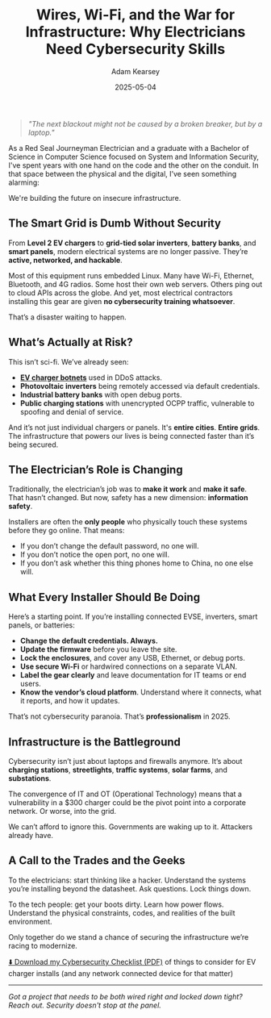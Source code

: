 ﻿---
title: "Wires, Wi-Fi, and the War for Infrastructure:   Why Electricians Need Cybersecurity Skills"
date: 2025-05-04
author: "Adam Kearsey"
---

> *"The next blackout might not be caused by a broken breaker, but by a laptop."*

As a Red Seal Journeyman Electrician and a graduate with a Bachelor of Science in Computer Science focused on System and Information Security, I've spent years with one hand on the code and the other on the conduit. In that space between the physical and the digital, I’ve seen something alarming:

We're building the future on insecure infrastructure.

## The Smart Grid is Dumb Without Security

From **Level 2 EV chargers** to **grid-tied solar inverters**, **battery banks**, and **smart panels**, modern electrical systems are no longer passive. They’re **active, networked, and hackable**.

Most of this equipment runs embedded Linux. Many have Wi-Fi, Ethernet, Bluetooth, and 4G radios. Some host their own web servers. Others ping out to cloud APIs across the globe. And yet, most electrical contractors installing this gear are given **no cybersecurity training whatsoever**.

That’s a disaster waiting to happen.

## What’s Actually at Risk?

This isn’t sci-fi. We’ve already seen:

- [**EV charger botnets**](https://www.pcmag.com/news/with-most-modern-cars-locked-down-hackers-turn-to-ev-chargers) used in DDoS attacks.
- **Photovoltaic inverters** being remotely accessed via default credentials.
- **Industrial battery banks** with open debug ports.
- **Public charging stations** with unencrypted OCPP traffic, vulnerable to spoofing and denial of service.

And it’s not just individual chargers or panels. It's **entire cities**. **Entire grids**. The infrastructure that powers our lives is being connected faster than it’s being secured.

## The Electrician’s Role is Changing

Traditionally, the electrician’s job was to **make it work** and **make it safe**. That hasn’t changed. But now, safety has a new dimension: **information safety**.

Installers are often the **only people** who physically touch these systems before they go online. That means:

- If you don’t change the default password, no one will.
- If you don’t notice the open port, no one will.
- If you don’t ask whether this thing phones home to China, no one else will.

## What Every Installer Should Be Doing

Here’s a starting point. If you’re installing connected EVSE, inverters, smart panels, or batteries:

- **Change the default credentials. Always.**
- **Update the firmware** before you leave the site.
- **Lock the enclosures**, and cover any USB, Ethernet, or debug ports.
- **Use secure Wi-Fi** or hardwired connections on a separate VLAN.
- **Label the gear clearly** and leave documentation for IT teams or end users.
- **Know the vendor’s cloud platform**. Understand where it connects, what it reports, and how it updates.

That’s not cybersecurity paranoia. That’s **professionalism** in 2025.

## Infrastructure is the Battleground

Cybersecurity isn’t just about laptops and firewalls anymore. It’s about **charging stations**, **streetlights**, **traffic systems**, **solar farms**, and **substations**.

The convergence of IT and OT (Operational Technology) means that a vulnerability in a $300 charger could be the pivot point into a corporate network. Or worse, into the grid.

We can’t afford to ignore this. Governments are waking up to it. Attackers already have.

## A Call to the Trades and the Geeks

To the electricians: start thinking like a hacker. Understand the systems you’re installing beyond the datasheet. Ask questions. Lock things down.

To the tech people: get your boots dirty. Learn how power flows. Understand the physical constraints, codes, and realities of the built environment.

Only together do we stand a chance of securing the infrastructure we’re racing to modernize.

[⬇️ Download my Cybersecurity Checklist (PDF)](/assets/data/Cybersecurity%20Checklist%20for%20Commercial%20EV%20Charger%20Installations.pdf)
of things to consider for EV charger installs (and any network connected device for that matter)

---

*Got a project that needs to be both wired right and locked down tight? Reach out. Security doesn't stop at the panel.*
